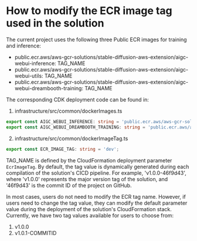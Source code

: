 # How to modify the ECR image tag used in the solution

The current project uses the following three Public ECR images for training and inference:
- public.ecr.aws/aws-gcr-solutions/stable-diffusion-aws-extension/aigc-webui-inference: TAG_NAME
- public.ecr.aws/aws-gcr-solutions/stable-diffusion-aws-extension/aigc-webui-utils: TAG_NAME
- public.ecr.aws/aws-gcr-solutions/stable-diffusion-aws-extension/aigc-webui-dreambooth-training: TAG_NAME

The corresponding CDK deployment code can be found in:
1. infrastructure/src/common/dockerImages.ts

```typescript
export const AIGC_WEBUI_INFERENCE: string = 'public.ecr.aws/aws-gcr-solutions/stable-diffusion-aws-extension/aigc-webui-inference:';
export const AIGC_WEBUI_DREAMBOOTH_TRAINING: string = 'public.ecr.aws/aws-gcr-solutions/stable-diffusion-aws-extension/aigc-webui-dreambooth-training:';
```

2. infrastructure/src/common/dockerImageTag.ts

```typescript
export const ECR_IMAGE_TAG: string = 'dev';
```

TAG_NAME is defined by the CloudFormation deployment parameter `EcrImageTag`. By default, the tag value is dynamically generated during each compilation of the solution's CICD pipeline. For example, 'v1.0.0-46f9d43', where 'v1.0.0' represents the major version tag of the solution, and '46f9d43' is the commit ID of the project on GitHub.

In most cases, users do not need to modify the ECR tag name. However, if users need to change the tag value, they can modify the default parameter value during the deployment of the solution's CloudFormation stack. Currently, we have two tag values available for users to choose from:
1. v1.0.0
2. v1.0.1-COMMITID

```
